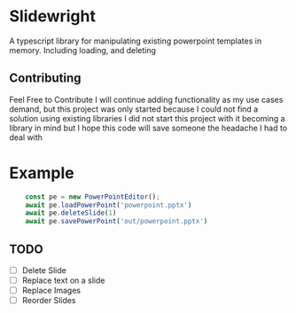 # Slidewright
A typescript library for manipulating existing powerpoint templates in memory. Including loading, and deleting


## Contributing
Feel Free to Contribute I will continue adding functionality as my use cases demand, but this project was only started because I could not find a solution using existing libraries
I did not start this project with it becoming a library in mind but I hope this code will save someone the headache I had to deal with


# Example
```ts
    const pe = new PowerPointEditor();
    await pe.loadPowerPoint('powerpoint.pptx')
    await pe.deleteSlide(1)
    await pe.savePowerPoint('out/powerpoint.pptx')
```


## TODO
- [ ] Delete Slide
- [ ] Replace text on a slide
- [ ] Replace Images
- [ ] Reorder Slides

